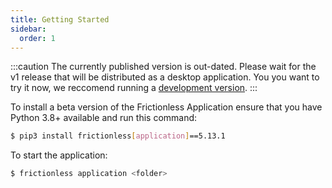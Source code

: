 ```yaml
---
title: Getting Started
sidebar:
  order: 1
---
```


:::caution
The currently published version is out-dated. Please wait for the v1 release that will be distributed as a desktop application. You you want to try it now, we reccomend running a [development version](../../contributing/development/).
:::


To install a beta version of the Frictionless Application ensure that you have Python 3.8+ available and run this command:

```bash
$ pip3 install frictionless[application]==5.13.1
```

To start the application:

```bash
$ frictionless application <folder>
```

